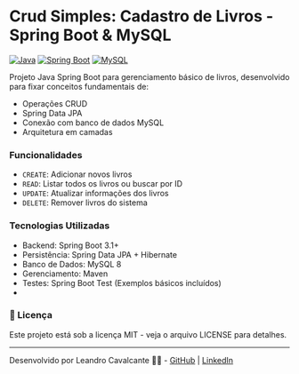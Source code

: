 # Crud Simples: Cadastro de Livros - Spring Boot & MySQL 

[![Java](https://img.shields.io/badge/Java-17+-orange?logo=openjdk)](https://www.oracle.com/java/)
[![Spring Boot](https://img.shields.io/badge/Spring_Boot-3.1%2B-brightgreen?logo=spring)](https://spring.io/projects/spring-boot)
[![MySQL](https://img.shields.io/badge/MySQL-8.0+-blue?logo=mysql)](https://www.mysql.com/)

Projeto Java Spring Boot para gerenciamento básico de livros, desenvolvido para fixar conceitos fundamentais de:
- Operações CRUD
- Spring Data JPA
- Conexão com banco de dados MySQL
- Arquitetura em camadas

### Funcionalidades
- `CREATE`: Adicionar novos livros
- `READ`: Listar todos os livros ou buscar por ID
- `UPDATE`: Atualizar informações dos livros
- `DELETE`: Remover livros do sistema

### Tecnologias Utilizadas

- Backend: Spring Boot 3.1+
- Persistência: Spring Data JPA + Hibernate
- Banco de Dados: MySQL 8
- Gerenciamento: Maven
- Testes: Spring Boot Test (Exemplos básicos incluídos)
- 

### 📄 Licença
Este projeto está sob a licença MIT - veja o arquivo LICENSE para detalhes.

<hr>

Desenvolvido por Leandro Cavalcante 👨‍💻 - [GitHub](https://github.com/cavalcante-dev) | [LinkedIn](https://www.linkedin.com/in/leandro-cavalcante-lnkin/)
